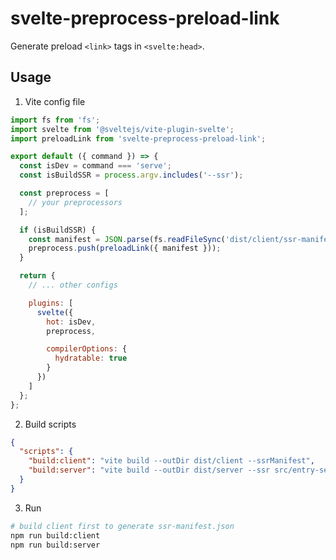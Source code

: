 # svelte-preprocess-preload-link
Generate preload `<link>` tags in `<svelte:head>`.

## Usage
1. Vite config file

```js
import fs from 'fs';
import svelte from '@sveltejs/vite-plugin-svelte';
import preloadLink from 'svelte-preprocess-preload-link';

export default ({ command }) => {
  const isDev = command === 'serve';
  const isBuildSSR = process.argv.includes('--ssr');

  const preprocess = [
    // your preprocessors
  ];

  if (isBuildSSR) {
    const manifest = JSON.parse(fs.readFileSync('dist/client/ssr-manifest.json', 'utf-8'));
    preprocess.push(preloadLink({ manifest }));
  }

  return {
    // ... other configs

    plugins: [
      svelte({
        hot: isDev,
        preprocess,

        compilerOptions: {
          hydratable: true
        }
      })
    ]
  };
};
```

2. Build scripts

```json
{
  "scripts": {
    "build:client": "vite build --outDir dist/client --ssrManifest",
    "build:server": "vite build --outDir dist/server --ssr src/entry-server.js"
  }
}
```


3. Run

```sh
# build client first to generate ssr-manifest.json
npm run build:client
npm run build:server
``` 
